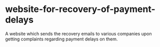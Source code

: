 # website-for-recovery-of-payment-delays
A website which sends the recovery emails to various companies upon getting complaints regarding payment delays on them.

